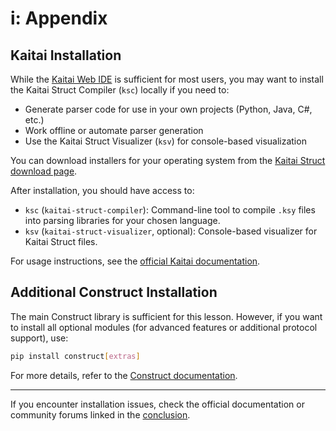 # i: Appendix

## Kaitai Installation

While the [Kaitai Web IDE](https://ide.kaitai.io/) is sufficient for most users, you may want to install the Kaitai Struct Compiler (`ksc`) locally if you need to:

- Generate parser code for use in your own projects (Python, Java, C#, etc.)
- Work offline or automate parser generation
- Use the Kaitai Struct Visualizer (`ksv`) for console-based visualization

You can download installers for your operating system from the [Kaitai Struct download page](https://kaitai.io/#download).

After installation, you should have access to:

- `ksc` (`kaitai-struct-compiler`): Command-line tool to compile `.ksy` files into parsing libraries for your chosen language.
- `ksv` (`kaitai-struct-visualizer`, optional): Console-based visualizer for Kaitai Struct files.

For usage instructions, see the [official Kaitai documentation](https://kaitai.io/docs/).

## Additional Construct Installation

The main Construct library is sufficient for this lesson. However, if you want to install all optional modules (for advanced features or additional protocol support), use:

```sh
pip install construct[extras]
```

For more details, refer to the [Construct documentation](https://construct.readthedocs.io/).

---

If you encounter installation issues, check the official documentation or community forums linked in the [conclusion](09_conclusion.md).
